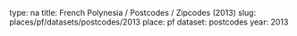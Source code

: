 type: na
title: French Polynesia / Postcodes / Zipcodes (2013)
slug: places/pf/datasets/postcodes/2013
place: pf
dataset: postcodes
year: 2013
